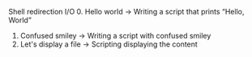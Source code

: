 Shell redirection I/O
0. Hello world -> Writing a script that prints “Hello, World”
1. Confused smiley -> Writing a script with confused smiley
2. Let's display a file -> Scripting displaying the content

